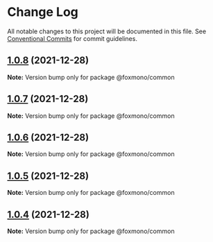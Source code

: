 # Change Log

All notable changes to this project will be documented in this file.
See [Conventional Commits](https://conventionalcommits.org) for commit guidelines.

## [1.0.8](https://github.com/alireza-bonab/ts-lerna-yarn-workspaces/compare/@foxmono/common@1.0.7...@foxmono/common@1.0.8) (2021-12-28)

**Note:** Version bump only for package @foxmono/common





## [1.0.7](https://github.com/alireza-bonab/ts-lerna-yarn-workspaces/compare/@foxmono/common@1.0.6...@foxmono/common@1.0.7) (2021-12-28)

**Note:** Version bump only for package @foxmono/common





## [1.0.6](https://github.com/alireza-bonab/ts-lerna-yarn-workspaces/compare/@foxmono/common@1.0.5...@foxmono/common@1.0.6) (2021-12-28)

**Note:** Version bump only for package @foxmono/common





## [1.0.5](https://github.com/alireza-bonab/ts-lerna-yarn-workspaces/compare/@foxmono/common@1.0.4...@foxmono/common@1.0.5) (2021-12-28)

**Note:** Version bump only for package @foxmono/common





## [1.0.4](https://github.com/alireza-bonab/ts-lerna-yarn-workspaces/compare/@foxmono/common@1.0.3...@foxmono/common@1.0.4) (2021-12-28)

**Note:** Version bump only for package @foxmono/common
